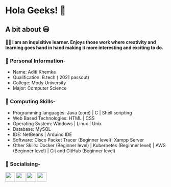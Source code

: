 # Hola Geeks! :star_struck:

## A bit about :smiley:

#### :woman_student: I am an inquisitive learner. Enjoys those work where creativity and learning goes hand in hand making it more interesting and exciting to do.

### :rocket: Personal Information- 
- Name:  Aditi Khemka
- Qualification:  B.tech ( 2021 passout)
- College:  Mody University
- Major:  Computer Science

### :rocket: Computing Skills- 
- Programming languages: Java (core) | C | Shell scripting
- Web Based Technologies: HTML | CSS
- Operating System: Windows | Linux | Unix
- Database: MySQL
- IDE: NetBeans | Arduino IDE
- Software: Cisco Packet Tracer (Beginner level)| Xampp Server
- Other Skills: Docker (Beginner level) | Kubernetes (Beginner level) | AWS (Beginner level) | Git and GitHub (Beginner level)

### :rocket: Socialising-


<a href="https://www.linkedin.com/in/aditi-khemka-03c/">
  <img align="left" width="30px" src="https://cdn.jsdelivr.net/npm/simple-icons@v3/icons/linkedin.svg" />
</a>

<a href="mailto:aditikhemka03@gmail.com">
  <img align="left" width="30px" src="https://cdn.jsdelivr.net/npm/simple-icons@v3/icons/gmail.svg" />
</a>

<a href="https://www.quora.com/profile/Aditi-Khemka-8">
  <img align="left" width="30px" src="https://cdn.jsdelivr.net/npm/simple-icons@v3/icons/quora.svg" />
</a>

<a href="https://www.instagram.com/cherry_khemka_3/">
  <img align="left" width="30px" src="https://cdn.jsdelivr.net/npm/simple-icons@v3/icons/instagram.svg" />
</a>




